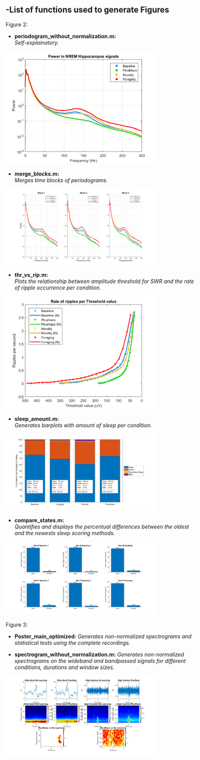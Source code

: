 -List of functions used to generate Figures
------------------

Figure 2: 

* **periodogram_without_normalization.m:**  
*Self-explainatory.* 
<img src="periodogram.png" width="400">

* **merge_blocks.m:**   
*Merges time blocks of periodograms.* 
<img src="time_blocks.png" width="400">

* **thr_vs_rip.m:**   
*Plots the relationship between amplitude threshold for SWR and the rate of ripple occurrence per condition.* 
<img src="Ripples_per_condition.png" width="400">

* **sleep_amount.m:**   
*Generates barplots with amount of sleep per condition.* 
<img src="Sleep_amount.png" width="400">

* **compare_states.m:**   
*Quantifies and displays the percentual differences between the oldest and the newests sleep scoring methods.* 
<img src="scoring_comparison.png" width="400">


Figure 3:

* **Poster_main_optimized:**
*Generates non-normalized spectrograms and statistical tests using the complete recordings.*


* **spectrogram_without_normalization.m:**
*Generates non-normalized spectrograms on the wideband and bandpassed signals for different conditions, durations and window sizes.*
<img src="example_figure_spectrogram.png" width="400">




